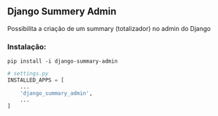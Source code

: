 ## Django Summery Admin

Possibilita a criação de um summary (totalizador) no admin do Django

### Instalação:

```shell
pip install -i django-summary-admin
```
```python
# settings.py
INSTALLED_APPS = [
    ...
    'django_summary_admin',
    ...
]
```